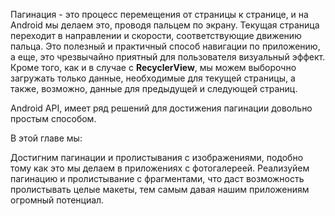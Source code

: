 Пагинация - это процесс перемещения от страницы к странице, и на Android мы делаем это, проводя пальцем по экрану. Текущая страница переходит в направлении и скорости, соответствующие движению пальца. Это полезный и практичный способ навигации по приложению, а еще, это чрезвычайно приятный для пользователя визуальный эффект. Кроме того, как и в случае с **RecyclerView**, мы можем выборочно загружать только данные, необходимые для текущей страницы, а также, возможно, данные для предыдущей и следующей страниц.

Android API, имеет ряд решений для достижения пагинации довольно простым способом.

В этой главе мы:

Достигним пагинации и пролистывания с изображениями, подобно тому как это мы делаем в приложениях с фотогалереей.
Реализуйем пагинацию и пролистывание с фрагментами, что даст возможность пролистывать целые макеты, тем самым давая нашим приложениям огромный потенциал.
